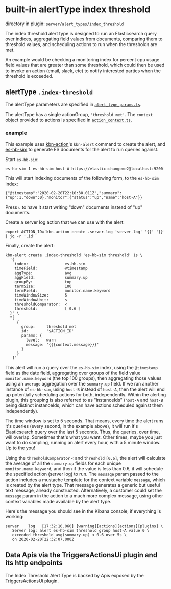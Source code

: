 # built-in alertType index threshold

directory in plugin: `server/alert_types/index_threshold`

The index threshold alert type is designed to run an Elasticsearch query over indices,
aggregating field values from documents, comparing them to threshold values,
and scheduling actions to run when the thresholds are met.

An example would be checking a monitoring index for percent cpu usage field
values that are greater than some threshold, which could then be used to invoke
an action (email, slack, etc) to notify interested parties when the threshold
is exceeded.

## alertType `.index-threshold`

The alertType parameters are specified in [`alert_type_params.ts`][it-alert-params].

The alertType has a single actionGroup, `'threshold met'`.  The `context` object
provided to actions is specified in
[`action_context.ts`][it-alert-context].

[it-alert-params]: alert_type_params.ts
[it-alert-context]: action_context.ts
[it-core-query]: lib/core_query_types.ts

### example

This example uses [kbn-action][]'s `kbn-alert` command to create the alert,
and [es-hb-sim][] to generate ES documents for the alert to run queries
against.

Start `es-hb-sim`:

```
es-hb-sim 1 es-hb-sim host-A https://elastic:changeme2@localhost:9200
```

This will start indexing documents of the following form, to the `es-hb-sim`
index:

```
{"@timestamp":"2020-02-20T22:10:30.011Z","summary":{"up":1,"down":0},"monitor":{"status":"up","name":"host-A"}}
```

Press `u` to have it start writing "down" documents instead of "up" documents.

Create a server log action that we can use with the alert:

```
export ACTION_ID=`kbn-action create .server-log 'server-log' '{}' '{}' | jq -r '.id'`
```

Finally, create the alert:

```
kbn-alert create .index-threshold 'es-hb-sim threshold' 1s \
  '{
    index:                es-hb-sim
    timeField:            @timestamp
    aggType:              avg
    aggField:             summary.up
    groupBy:              top
    termSize:             100
    termField:            monitor.name.keyword
    timeWindowSize:       5
    timeWindowUnit:       s
    thresholdComparator:  <
    threshold:            [ 0.6 ]
  }' \
  "[
     {
       group:     threshold met
       id:        '$ACTION_ID'
       params: {
         level:   warn
         message: '{{{context.message}}}'
       }
     }
   ]"
```

This alert will run a query over the `es-hb-sim` index, using the `@timestamp`
field as the date field, aggregating over groups of the field value
`monitor.name.keyword` (the top 100 groups), then aggregating those values
using an `average` aggregation over the `summary.up` field.  If we ran
another instance of `es-hb-sim`, using `host-B` instead of `host-A`, then the
alert will end up potentially scheduling actions for both, independently.
Within the alerting plugin, this grouping is also referred to as "instanceIds"
(`host-A` and `host-B` being distinct instanceIds, which can have actions
scheduled against them independently).

The time window is set to 5 seconds.  That means, every time the
alert runs it's queries (every second, in the example above), it will run it's
Elasticsearch query over the last 5 seconds.  Thus, the queries, over time, will overlap.
Sometimes that's what you want.  Other times, maybe you just want to do 
sampling, running an alert every hour, with a 5 minute window.  Up to the you!

Using the `thresholdComparator` `<` and `threshold` `[0.6]`, the alert will 
calculate the average of all the `summary.up` fields for each unique
`monitor.name.keyword`, and then if the value is less than 0.6, it will
schedule the specified action (server log) to run.  The `message` param
passed to the action includes a mustache template for the context variable
`message`, which is created by the alert type.  That message generates
a generic but useful text message, already constructed.  Alternatively,
a customer could set the `message` param in the action to a much more
complex message, using other context variables made available by the
alert type.

Here's the message you should see in the Kibana console, if everything is
working:

```
server    log   [17:32:10.060] [warning][actions][actions][plugins] \
   Server log: alert es-hb-sim threshold group host-A value 0 \
   exceeded threshold avg(summary.up) < 0.6 over 5s \
   on 2020-02-20T22:32:07.000Z
```
[kbn-action]: https://github.com/pmuellr/kbn-action
[es-hb-sim]: https://github.com/pmuellr/es-hb-sim
[now-iso]: https://github.com/pmuellr/now-iso


## Data Apis via the TriggersActionsUi plugin and its http endpoints

The Index Threshold Alert Type is backed by Apis exposed by the [TriggersActionsUi plugin](../../../../triggers_actions_ui/README.md).
